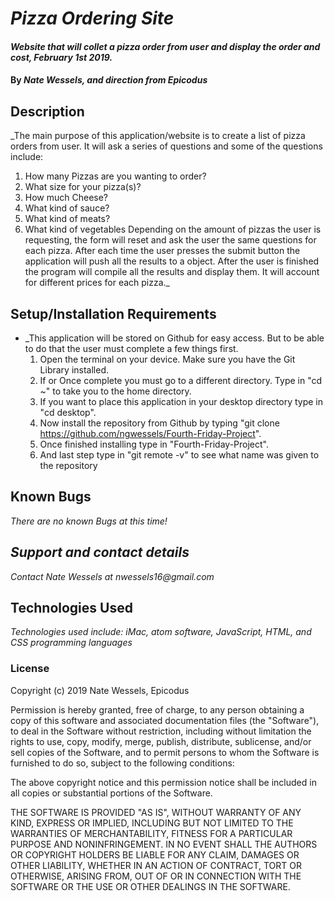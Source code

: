 # _Pizza Ordering Site_

#### _Website that will collet a pizza order from user and display the order and cost, February 1st 2019._

#### By _Nate Wessels, and direction from Epicodus_

## Description

_The main purpose of this application/website is to create a list of pizza orders from user. It will ask a series of questions and some of the questions include:
  1. How many Pizzas are you wanting to order?
  2. What size for your pizza(s)?
  3. How much Cheese?
  4. What kind of sauce?
  5. What kind of meats?
  6. What kind of vegetables
Depending on the amount of pizzas the user is requesting, the form will reset and ask the user the same questions for each pizza. After each time the user presses the submit button the application will push all the results to a object. After the user is finished the program will compile all the results and display them. It will account for different prices for each pizza._


## Setup/Installation Requirements

* _This application will be stored on Github for easy access. But to be able to do that the user must complete a few things first.
  1. Open the terminal on your device. Make sure you have the Git Library installed.
  2. If or Once complete you must go to a different directory. Type in "cd ~" to take you to the home directory.
  3. If you want to place this application in your desktop directory type in "cd desktop".
  4. Now install the repository from Github by typing "git clone https://github.com/ngwessels/Fourth-Friday-Project".
  5. Once finished installing type in "Fourth-Friday-Project".
  6. And last step type in "git remote -v" to see what name was given to the repository

## Known Bugs

_There are no known Bugs at this time!_

## _Support and contact details_

_Contact Nate Wessels at nwessels16@gmail.com_

## Technologies Used

_Technologies used include: iMac, atom software, JavaScript, HTML, and CSS programming languages_

### License

Copyright (c) 2019 Nate Wessels, Epicodus

Permission is hereby granted, free of charge, to any person obtaining a copy of this software and associated documentation files (the "Software"), to deal in the Software without restriction, including without limitation the rights to use, copy, modify, merge, publish, distribute, sublicense, and/or sell copies of the Software, and to permit persons to whom the Software is furnished to do so, subject to the following conditions:

The above copyright notice and this permission notice shall be included in all copies or substantial portions of the Software.

THE SOFTWARE IS PROVIDED "AS IS", WITHOUT WARRANTY OF ANY KIND, EXPRESS OR IMPLIED, INCLUDING BUT NOT LIMITED TO THE WARRANTIES OF MERCHANTABILITY, FITNESS FOR A PARTICULAR PURPOSE AND NONINFRINGEMENT. IN NO EVENT SHALL THE AUTHORS OR COPYRIGHT HOLDERS BE LIABLE FOR ANY CLAIM, DAMAGES OR OTHER LIABILITY, WHETHER IN AN ACTION OF CONTRACT, TORT OR OTHERWISE, ARISING FROM, OUT OF OR IN CONNECTION WITH THE SOFTWARE OR THE USE OR OTHER DEALINGS IN THE SOFTWARE.
